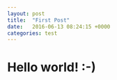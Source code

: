 ```yaml
---
layout: post
title:  "First Post"
date:   2016-06-13 08:24:15 +0000
categories: test
---
```


# Hello world! :-)

